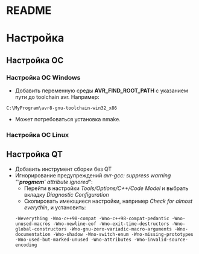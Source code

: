 README
======

# Настройка

## Настройка ОС

### Настройка ОС Windows

- Добавить переменную среды **AVR_FIND_ROOT_PATH** с указанием пути до toolchain avr. Например:
```
C:\MyProgram\avr8-gnu-toolchain-win32_x86
```
- Может потребоваться установка nmake.

### Настройка ОС Linux

## Настройка QT

- Добавить инструмент сборки без QT
- Игнорирование предупреждений *avr-gcc: suppress warning "'__progmem__' attribute ignored"*:
	- Перейти в настройки *Tools/Options/C++/Code Model* и выбрать вкладку *Diagnostic Configuration*
	- Скопировать имеющиеся настройки, например *Check for almost everythin*, и установить:
	```
	-Weverything -Wno-c++98-compat -Wno-c++98-compat-pedantic -Wno-unused-macros -Wno-newline-eof -Wno-exit-time-destructors -Wno-global-constructors -Wno-gnu-zero-variadic-macro-arguments -Wno-documentation -Wno-shadow -Wno-switch-enum -Wno-missing-prototypes -Wno-used-but-marked-unused -Wno-attributes -Wno-invalid-source-encoding
	```

